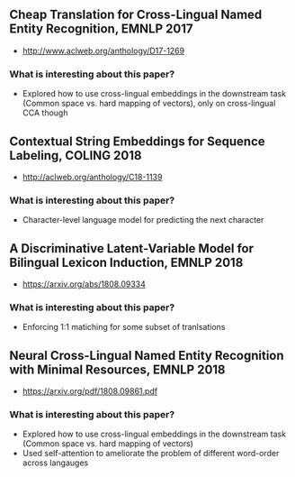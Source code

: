 ## Cheap Translation for Cross-Lingual Named Entity Recognition, EMNLP 2017
* http://www.aclweb.org/anthology/D17-1269
### What is interesting about this paper?
* Explored how to use cross-lingual embeddings in the downstream task (Common space vs. hard mapping of vectors), only on cross-lingual CCA though

## Contextual String Embeddings for Sequence Labeling, COLING 2018
* http://aclweb.org/anthology/C18-1139
### What is interesting about this paper?
* Character-level language model for predicting the next character

## A Discriminative Latent-Variable Model for Bilingual Lexicon Induction, EMNLP 2018
* https://arxiv.org/abs/1808.09334
### What is interesting about this paper?
* Enforcing 1:1 matiching for some subset of tranlsations

## Neural Cross-Lingual Named Entity Recognition with Minimal Resources, EMNLP 2018
* https://arxiv.org/pdf/1808.09861.pdf
### What is interesting about this paper?
* Explored how to use cross-lingual embeddings in the downstream task (Common space vs. hard mapping of vectors)
* Used self-attention to ameliorate the problem of different word-order across langauges
